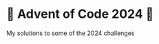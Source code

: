 # :christmas_tree: Advent of Code 2024 :christmas_tree:

My solutions to some of the 2024 challenges
